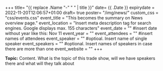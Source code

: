 +++
title= "{{ replace .Name "-" " " | title }}"
date= {{ .Date }}
expirydate = 2022-11-20T12:06:57+01:00
draft= true
poster= "/img/news/"
custom_css = "css/events.css"
event_title = "This becomes the summary on News overview page."
event_location = "Insert meta description tag for search engines. Google displays max. 155 characters"
event_date = "" #insert date without year like this: Nov 11
event_year = ""
event_attendees = "" #insert names of attendees
event_speaker = "" #optioal. Insert name of single speaker
event_speakers = "" #optional. Insert names of speakers in case there are more than one 
event_website = ""
+++

__Topic:__ Content. What is the topic of this trade show, will we have speakers there and what will they talk about
